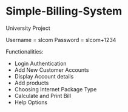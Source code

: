 # Simple-Billing-System
University Project

Username = slcom
Password = slcom+1234

Functionalities:
  * Login Authentication
  * Add New Customer Accounts
  * Display Account details
  * Add products
  * Choosing Internet Package Type
  * Calculate and Print Bill
  * Help Options
  
